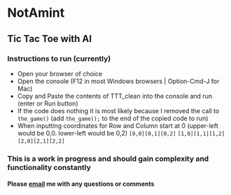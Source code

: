 # NotAmint
## Tic Tac Toe with AI
### Instructions to run (currently)
* Open your browser of choice
* Open the console (F12 in most Windows browsers | Option-Cmd-J for Mac)
* Copy and Paste the contents of TTT_clean into the console and run (enter or Run button)
* If the code does nothing it is most likely because I removed the call to `the_game()` (add `the_game();` to the end of the copied code to run)
* When inputting coordinates for Row and Column start at 0 (upper-left would be 0,0. lower-left would be 0,2)
`[0,0][0,1][0,2]`
`[1,0][1,1][1,2]`
`[2,0][2,1][2,2]`


### This is a work in progress and should gain complexity and functionality constantly
#### Please [email](mailto:robertb1903@gmail.com) me with any questions or comments